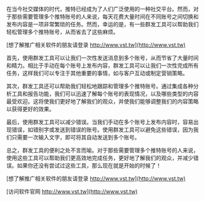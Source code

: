 在当今社交媒体的时代，推特已经成为了人们广泛使用的一种社交平台。然而，对于那些需要管理多个推特账号的人来说，每天花费大量时间在不同账号之间切换和发布内容是一项非常繁琐的任务。然而，幸运的是，有一些群发工具可以帮助我们轻松管理多个推特账号，从而省去了这些麻烦。

[想了解推广相关软件的朋友请登录 http://www.vst.tw](http://www.vst.tw)

首先，使用群发工具可以让我们一次性发送消息到多个账号，从而节省了大量时间和精力。相比于手动在每个账号上发布内容，群发工具可以让我们一次性完成所有任务，这样我们可以专注于其他重要的事情，如与客户互动或制定营销策略。

其次，群发工具还可以帮助我们轻松地跟踪和管理多个推特账号。通过集成各种分析工具和报告功能，我们可以迅速了解每个账号的表现情况，以及哪些类型的内容最受欢迎。这将使我们更好地了解我们的观众，并使我们能够调整我们的内容策略以获得更好的效果。

最后，使用群发工具可以减少错误。当我们手动在多个账号上发布内容时，容易出现错误，如错别字或发送到错误的账号。使用群发工具可以避免这些错误，因为我们只需要一次输入文字，即可将其自动发送到多个账号。

总之，群发工具的便利之处不言而喻。对于那些需要管理多个推特账号的人来说，使用这些工具可以帮助我们更高效地完成任务，更好地了解我们的观众，并减少错误。如果你还没有尝试过这些工具，那么现在就是开始的时候了！

[想了解推广相关软件的朋友请登录 http://www.vst.tw](http://www.vst.tw)


[访问软件官网 http://www.vst.tw](http://www.vst.tw)
